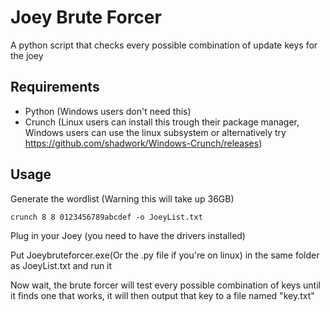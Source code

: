 # Joey Brute Forcer

A python script that checks every possible combination of update keys for the joey

## Requirements

- Python (Windows users don't need this)
- Crunch (Linux users can install this trough their package manager, Windows users can use the linux subsystem or alternatively try https://github.com/shadwork/Windows-Crunch/releases)

## Usage

Generate the wordlist (Warning this will take up 36GB)
```
crunch 8 8 0123456789abcdef -o JoeyList.txt 
```

Plug in your Joey (you need to have the drivers installed)

Put Joeybruteforcer.exe(Or the .py file if you're on linux) in the same folder as JoeyList.txt and run it

Now wait, the brute forcer will test every possible combination of keys until it finds one that works, it will then output that key to a file named "key.txt"
